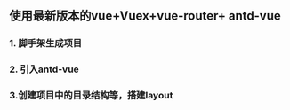 ## 使用最新版本的vue+Vuex+vue-router+ antd-vue

### 1. 脚手架生成项目

### 2. 引入antd-vue

### 3.创建项目中的目录结构等，搭建layout
